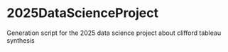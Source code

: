 # 2025DataScienceProject
Generation script for the 2025 data science project about clifford tableau synthesis

